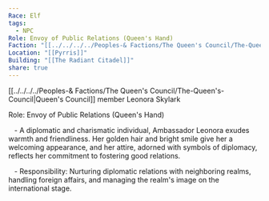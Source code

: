 ```yaml
---
Race: Elf
tags:
  - NPC
Role: Envoy of Public Relations (Queen's Hand)
Faction: "[[../../../../Peoples-& Factions/The Queen's Council/The-Queen's-Council|Queen's Council]]"
Location: "[[Pyrris]]"
Building: "[[The Radiant Citadel]]"
share: true
---
```


[[../../../../Peoples-& Factions/The Queen's Council/The-Queen's-Council|Queen's Council]] member Leonora Skylark

Role: Envoy of Public Relations (Queen's Hand)

   - A diplomatic and charismatic individual, Ambassador Leonora exudes warmth and friendliness. Her golden hair and bright smile give her a welcoming appearance, and her attire, adorned with symbols of diplomacy, reflects her commitment to fostering good relations.

   - Responsibility: Nurturing diplomatic relations with neighboring realms, handling foreign affairs, and managing the realm's image on the international stage.